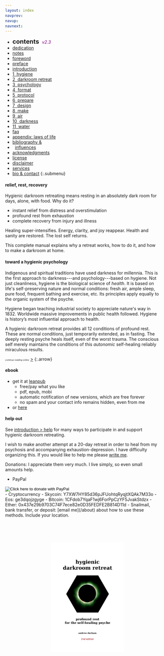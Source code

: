 ```yaml
---
layout: index
navprev: 
navup: 
navnext: 
---
```


- <span style="font-size: 20px;font-weight: bold">contents&nbsp; </span><span style="color: purple;font-style: italic">v2.3</span>
- [dedication](/dedication)
- [notes](/notes/)
- [foreword](/foreword)
- [preface](/preface)
- [introduction](/introduction)
- [1&nbsp; hygiene](/hygiene)
- [2&nbsp; darkroom retreat](/darkroom-retreat)
- [3&nbsp; psychology](/psychology)
- [4&nbsp; format](/format)
- [5&nbsp; protocol](/protocol)
- [6&nbsp; prepare](/prepare)
- [7&nbsp; design](/design)
- [8&nbsp; make](/make)
- [9&nbsp; air](/air)
- [10&nbsp; darkness](/darkness)
- [11&nbsp; water](/water)
- [faq](/faq)
- [appendix: laws of life](/appendix-laws-of-life)
- [bibliography &](/about/bibliography-influences)
- &nbsp;&nbsp;[influences](/about/bibliography-influences)
- [acknowledgments](/about/acknowledgments)
- [license](/about/license)
- [disclaimer](/about/disclaimer)
- [services](/about/services)
- [bio & contact](/about)
{:.submenu}

#### relief, rest, recovery

Hygienic darkroom retreating means resting in an absolutely dark room for days, alone, with food. Why do it? 

- instant relief from distress and overstimulation
- profound rest from exhaustion
- complete recovery from injury and illness

Healing super-intensifies. Energy, clarity, and joy reappear. Health and sanity are restored. The lost self returns.

This complete manual explains why a retreat works, how to do it, and how to make a darkroom at home.

#### toward a hygienic psychology

Indigenous and spiritual traditions have used darkness for millennia. This is the first approach to darkness---and psychology---based on hygiene. Not just cleanliness, hygiene is the biological science of _health_. It is based on life's self-preserving nature and normal conditions: fresh air, ample sleep, pure food, frequent bathing and exercise, etc. Its principles apply equally to the organic system of the psyche.

Hygiene began teaching industrial society to appreciate nature's way in 1832. Worldwide massive improvements in public health followed. Hygiene is history’s most influential approach to health. 

A hygienic darkroom retreat provides all 12 conditions of profound rest. These are normal conditions, just temporarily extended, as in fasting. The deeply resting psyche heals itself, even of the worst trauma. The conscious self merely maintains the conditions of this _autonomic_ self-healing reliably miraculous results.

<span style="font-size:.5em">_continue reading online_</span> [&gt;](/dedication)
{:.arrow}

#### ebook

- get it at [leanpub](https://leanpub.com/darkroomretreat)
    - free/pay what you like
    - pdf, epub, mobi
    - automatic notification of new versions, which are free forever
    - no spam and your contact info remains hidden, even from me
- or [here](/ebook)

#### help out

See [introduction > help](/introduction#help) for many ways to participate in and support hygienic darkroom retreating.

I wish to make another attempt at a 20-day retreat in order to heal from my psychosis and accompanying exhaustion-depression. I have difficulty organizing this. If you would like to help me please [write me](/about).

Donations: I appreciate them very much. I live simply, so even small amounts help.

- PayPal
<form action="https://www.paypal.com/cgi-bin/webscr" method="post" target="_top">
<input name="cmd" value="_s-xclick" type="hidden">
<input name="hosted_button_id" value="N42QEX8Y2YZTC" type="hidden">
<input src="https://www.paypalobjects.com/en_US/i/btn/btn_donate_SM.gif" name="submit" alt="Click here to donate with PayPal" border="0" type="image">
<img alt="" src="https://www.paypalobjects.com/en_US/i/scr/pixel.gif" border="0" height="1" width="1" style="padding:0">
</form>
- Cryptocurrency
	- Skycoin: Y7XW7HY85d36pJFUohtqRyqjtXQAk7M33o
	- Eos: ge3dqojzgyge 
	- Bitcoin: 1CFdob7YqaF1wj6ForPpCzYF5JvakStdzx
	- Ether: 0x437e29b9703C74F7ece82e0D35FEDFE2B814D11d  
- Snailmail, bank transfer, or deposit: [email me](/about) about how to use these methods. Include your location.

<p style="text-align: center;margin:80px 0 0 30px"><a href="https://leanpub.com/darkroomretreat"><img src="/img/book-cover.png" label="cover image" width="50%" title="buy now" class="cover" style="padding:0"></a>

